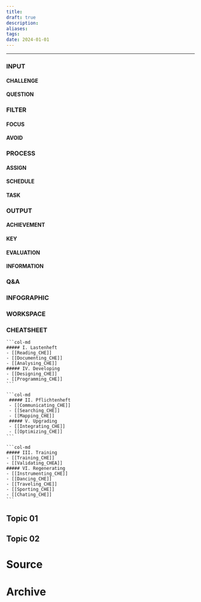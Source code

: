 ```yaml
---
title:
draft: true
description:
aliases:
tags: 
date: 2024-01-01
---
```


---
### INPUT
#### CHALLENGE
#### QUESTION
### FILTER
#### FOCUS
#### AVOID
### PROCESS 
#### ASSIGN
#### SCHEDULE
#### TASK
### OUTPUT
#### ACHIEVEMENT
#### KEY
#### EVALUATION
#### INFORMATION
### Q&A
### INFOGRAPHIC
### WORKSPACE
### CHEATSHEET

````col
```col-md
##### I. Lastenheft
- [[Reading_CHE]]
- [[Documenting_CHE]]
- [[Analysing_CHE]]
##### IV. Developing
- [[Designing_CHE]]
- [[Programming_CHE]]
```

```col-md
 ##### II. Pflichtenheft
 - [[Communicating_CHE]]
 - [[Searching_CHE]]
 - [[Mapping_CHE]]
 ##### V. Upgrading
 - [[Integrating_CHE]]
 - [[Optimizing_CHE]]
```

```col-md
##### III. Training
- [[Training_CHE]]
- [[Validating_CHEA]]
##### VI. Regenerating
- [[Instrumenting_CHE]]
- [[Dancing_CHE]]
- [[Traveling_CHE]]
- [[Sporting_CHE]]
- [[Chating_CHE]]
```
````

## Topic 01
## Topic 02
# Source

# Archive
